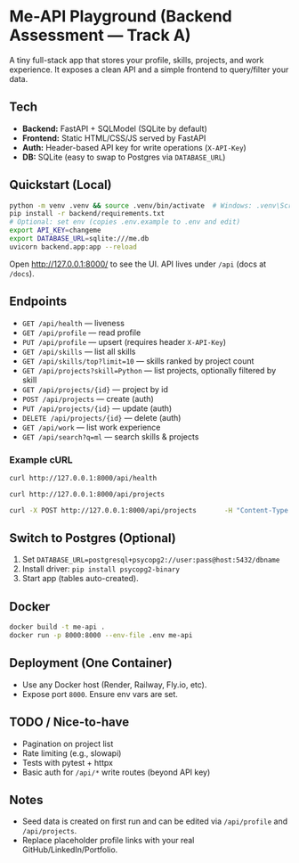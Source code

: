 
# Me-API Playground (Backend Assessment — Track A)

A tiny full-stack app that stores your profile, skills, projects, and work experience. 
It exposes a clean API and a simple frontend to query/filter your data.

## Tech
- **Backend:** FastAPI + SQLModel (SQLite by default)
- **Frontend:** Static HTML/CSS/JS served by FastAPI
- **Auth:** Header-based API key for write operations (`X-API-Key`)
- **DB:** SQLite (easy to swap to Postgres via `DATABASE_URL`)

## Quickstart (Local)
```bash
python -m venv .venv && source .venv/bin/activate  # Windows: .venv\Scripts\activate
pip install -r backend/requirements.txt
# Optional: set env (copies .env.example to .env and edit)
export API_KEY=changeme
export DATABASE_URL=sqlite:///me.db
uvicorn backend.app:app --reload
```
Open http://127.0.0.1:8000/ to see the UI. API lives under `/api` (docs at `/docs`).

## Endpoints
- `GET /api/health` — liveness
- `GET /api/profile` — read profile
- `PUT /api/profile` — upsert (requires header `X-API-Key`)
- `GET /api/skills` — list all skills
- `GET /api/skills/top?limit=10` — skills ranked by project count
- `GET /api/projects?skill=Python` — list projects, optionally filtered by skill
- `GET /api/projects/{id}` — project by id
- `POST /api/projects` — create (auth)
- `PUT /api/projects/{id}` — update (auth)
- `DELETE /api/projects/{id}` — delete (auth)
- `GET /api/work` — list work experience
- `GET /api/search?q=ml` — search skills & projects

### Example cURL
```bash
curl http://127.0.0.1:8000/api/health

curl http://127.0.0.1:8000/api/projects

curl -X POST http://127.0.0.1:8000/api/projects       -H "Content-Type: application/json"       -H "X-API-Key: $API_KEY"       -d '{"title":"New Project","description":"demo","skills":["Python","FastAPI"]}'
```

## Switch to Postgres (Optional)
1. Set `DATABASE_URL=postgresql+psycopg2://user:pass@host:5432/dbname`
2. Install driver: `pip install psycopg2-binary`
3. Start app (tables auto-created).

## Docker
```bash
docker build -t me-api .
docker run -p 8000:8000 --env-file .env me-api
```

## Deployment (One Container)
- Use any Docker host (Render, Railway, Fly.io, etc).
- Expose port `8000`. Ensure env vars are set.

## TODO / Nice-to-have
- Pagination on project list
- Rate limiting (e.g., slowapi)
- Tests with pytest + httpx
- Basic auth for `/api/*` write routes (beyond API key)

## Notes
- Seed data is created on first run and can be edited via `/api/profile` and `/api/projects`.
- Replace placeholder profile links with your real GitHub/LinkedIn/Portfolio.
